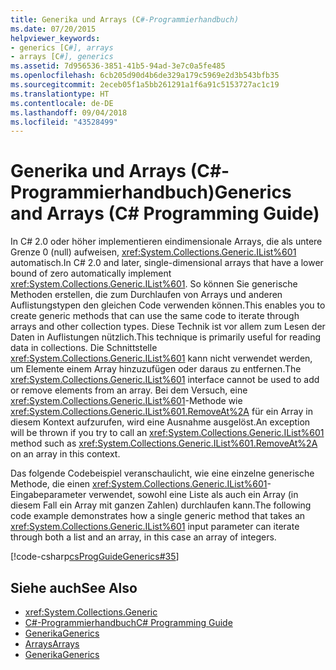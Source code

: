 ```yaml
---
title: Generika und Arrays (C#-Programmierhandbuch)
ms.date: 07/20/2015
helpviewer_keywords:
- generics [C#], arrays
- arrays [C#], generics
ms.assetid: 7d956536-3851-41b5-94ad-3e7c0a5fe485
ms.openlocfilehash: 6cb205d90d4b6de329a179c5969e2d3b543bfb35
ms.sourcegitcommit: 2eceb05f1a5bb261291a1f6a91c5153727ac1c19
ms.translationtype: HT
ms.contentlocale: de-DE
ms.lasthandoff: 09/04/2018
ms.locfileid: "43528499"
---
```

# <a name="generics-and-arrays-c-programming-guide"></a><span data-ttu-id="27f19-102">Generika und Arrays (C#-Programmierhandbuch)</span><span class="sxs-lookup"><span data-stu-id="27f19-102">Generics and Arrays (C# Programming Guide)</span></span>
<span data-ttu-id="27f19-103">In C# 2.0 oder höher implementieren eindimensionale Arrays, die als untere Grenze 0 (null) aufweisen, <xref:System.Collections.Generic.IList%601> automatisch.</span><span class="sxs-lookup"><span data-stu-id="27f19-103">In C# 2.0 and later, single-dimensional arrays that have a lower bound of zero automatically implement <xref:System.Collections.Generic.IList%601>.</span></span> <span data-ttu-id="27f19-104">So können Sie generische Methoden erstellen, die zum Durchlaufen von Arrays und anderen Auflistungstypen den gleichen Code verwenden können.</span><span class="sxs-lookup"><span data-stu-id="27f19-104">This enables you to create generic methods that can use the same code to iterate through arrays and other collection types.</span></span> <span data-ttu-id="27f19-105">Diese Technik ist vor allem zum Lesen der Daten in Auflistungen nützlich.</span><span class="sxs-lookup"><span data-stu-id="27f19-105">This technique is primarily useful for reading data in collections.</span></span> <span data-ttu-id="27f19-106">Die Schnittstelle <xref:System.Collections.Generic.IList%601> kann nicht verwendet werden, um Elemente einem Array hinzuzufügen oder daraus zu entfernen.</span><span class="sxs-lookup"><span data-stu-id="27f19-106">The <xref:System.Collections.Generic.IList%601> interface cannot be used to add or remove elements from an array.</span></span> <span data-ttu-id="27f19-107">Bei dem Versuch, eine <xref:System.Collections.Generic.IList%601>-Methode wie <xref:System.Collections.Generic.IList%601.RemoveAt%2A> für ein Array in diesem Kontext aufzurufen, wird eine Ausnahme ausgelöst.</span><span class="sxs-lookup"><span data-stu-id="27f19-107">An exception will be thrown if you try to call an <xref:System.Collections.Generic.IList%601> method such as <xref:System.Collections.Generic.IList%601.RemoveAt%2A> on an array in this context.</span></span>  
  
 <span data-ttu-id="27f19-108">Das folgende Codebeispiel veranschaulicht, wie eine einzelne generische Methode, die einen <xref:System.Collections.Generic.IList%601>-Eingabeparameter verwendet, sowohl eine Liste als auch ein Array (in diesem Fall ein Array mit ganzen Zahlen) durchlaufen kann.</span><span class="sxs-lookup"><span data-stu-id="27f19-108">The following code example demonstrates how a single generic method that takes an <xref:System.Collections.Generic.IList%601> input parameter can iterate through both a list and an array, in this case an array of integers.</span></span>  
  
 [!code-csharp[csProgGuideGenerics#35](../../../csharp/programming-guide/generics/codesnippet/CSharp/generics-and-arrays_1.cs)]  
  
## <a name="see-also"></a><span data-ttu-id="27f19-109">Siehe auch</span><span class="sxs-lookup"><span data-stu-id="27f19-109">See Also</span></span>

- <xref:System.Collections.Generic>  
- [<span data-ttu-id="27f19-110">C#-Programmierhandbuch</span><span class="sxs-lookup"><span data-stu-id="27f19-110">C# Programming Guide</span></span>](../../../csharp/programming-guide/index.md)  
- [<span data-ttu-id="27f19-111">Generika</span><span class="sxs-lookup"><span data-stu-id="27f19-111">Generics</span></span>](../../../csharp/programming-guide/generics/index.md)  
- [<span data-ttu-id="27f19-112">Arrays</span><span class="sxs-lookup"><span data-stu-id="27f19-112">Arrays</span></span>](../../../csharp/programming-guide/arrays/index.md)  
- [<span data-ttu-id="27f19-113">Generika</span><span class="sxs-lookup"><span data-stu-id="27f19-113">Generics</span></span>](~/docs/standard/generics/index.md)
